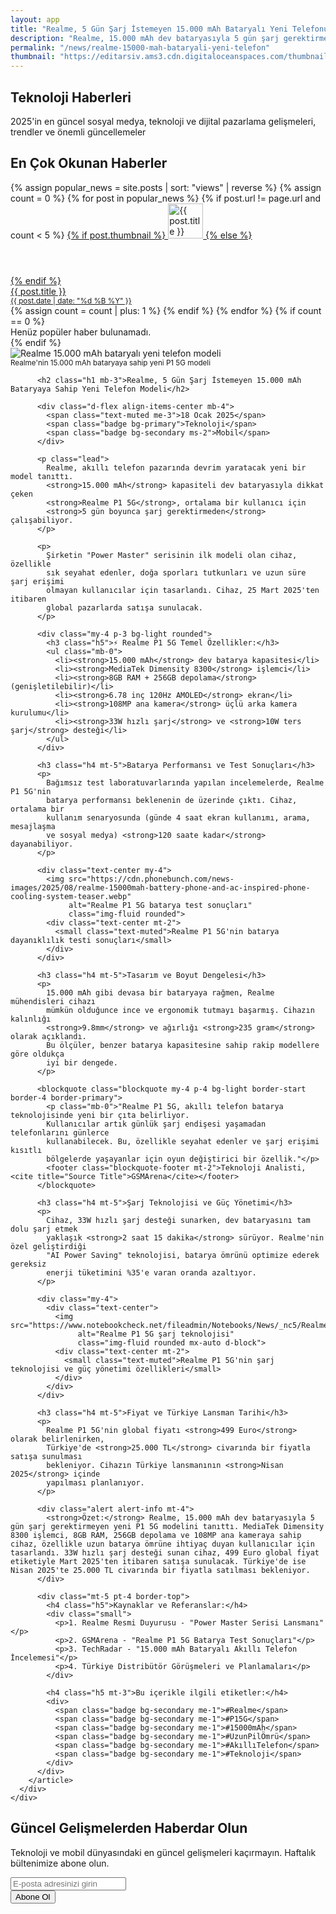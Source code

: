 ```yaml
---
layout: app
title: "Realme, 5 Gün Şarj İstemeyen 15.000 mAh Bataryalı Yeni Telefonunu Tanıttı"
description: "Realme, 15.000 mAh dev bataryasıyla 5 gün şarj gerektirmeyen yeni telefon modelini duyurdu. Realme P1 5G, uzun pil ömrü ve yüksek performans vaat ediyor."
permalink: "/news/realme-15000-mah-bataryali-yeni-telefon"
thumbnail: "https://editarsiv.ams3.cdn.digitaloceanspaces.com/thumbnail/realme-15000-mah-bataryali-yeni-telefon.jpg"
---
```


<!-- Hero Section -->
<section class="hero-section">
  <div class="container">
    <div class="row justify-content-center text-center">
      <div class="col-lg-8">
        <h1 class="display-4 fw-bold mb-4">
          Teknoloji <span class="text-primary">Haberleri</span>
        </h1>
        <p class="lead mb-4">
          2025'in en güncel sosyal medya, teknoloji ve dijital pazarlama gelişmeleri, trendler ve önemli güncellemeler
        </p>
      </div>
    </div>
  </div>
</section>

<!-- Diğer Haberler Listesi -->
<div class="container mt-5">
  <h2 class="h3 mb-4"><i class="bi bi-fire text-danger me-2"></i>En Çok Okunan Haberler</h2>
  <div class="list-group list-group-flush">
    {% assign popular_news = site.posts | sort: "views" | reverse %}
    {% assign count = 0 %}
    {% for post in popular_news %}
      {% if post.url != page.url and count < 5 %}
        <a href="{{ post.url }}" class="list-group-item list-group-item-action d-flex align-items-start py-3">
          {% if post.thumbnail %}
            <img src="{{ post.thumbnail }}" alt="{{ post.title }}" class="rounded me-3" style="width:56px; height:56px; object-fit:cover;">
          {% else %}
            <div class="bg-secondary rounded me-3" style="width:56px; height:56px;"></div>
          {% endif %}
          <div>
            <div class="fw-semibold mb-1">{{ post.title }}</div>
            <small class="text-muted">
              <i class="bi bi-calendar-event me-1"></i>
              {{ post.date | date: "%d %B %Y" }}
            </small>
          </div>
        </a>
        {% assign count = count | plus: 1 %}
      {% endif %}
    {% endfor %}
    {% if count == 0 %}
      <div class="text-muted text-center py-3">Henüz popüler haber bulunamadı.</div>
    {% endif %}
  </div>
</div>

<!-- Makale İçeriği -->
<section class="py-5">
  <div class="container">
    <div class="row g-4">
      <div class="col-lg-12">
        <article class="card shadow-sm border-0 p-4">
          <div class="mb-4">
            <img src="https://www.notebookcheck.net/fileadmin/Notebooks/News/_nc5/Realme_15000mAh.jpg" 
                 alt="Realme 15.000 mAh bataryalı yeni telefon modeli" 
                 class="img-fluid rounded w-100 mb-3">
            <div class="text-center mt-2">
              <small class="text-muted">Realme'nin 15.000 mAh bataryaya sahip yeni P1 5G modeli</small>
            </div>
          </div>
          
          <h2 class="h1 mb-3">Realme, 5 Gün Şarj İstemeyen 15.000 mAh Bataryaya Sahip Yeni Telefon Modeli</h2>
          
          <div class="d-flex align-items-center mb-4">
            <span class="text-muted me-3">18 Ocak 2025</span>
            <span class="badge bg-primary">Teknoloji</span>
            <span class="badge bg-secondary ms-2">Mobil</span>
          </div>
          
          <p class="lead">
            Realme, akıllı telefon pazarında devrim yaratacak yeni bir model tanıttı. 
            <strong>15.000 mAh</strong> kapasiteli dev bataryasıyla dikkat çeken 
            <strong>Realme P1 5G</strong>, ortalama bir kullanıcı için 
            <strong>5 gün boyunca şarj gerektirmeden</strong> çalışabiliyor.
          </p>

          <p>
            Şirketin "Power Master" serisinin ilk modeli olan cihaz, özellikle 
            sık seyahat edenler, doğa sporları tutkunları ve uzun süre şarj erişimi 
            olmayan kullanıcılar için tasarlandı. Cihaz, 25 Mart 2025'ten itibaren 
            global pazarlarda satışa sunulacak.
          </p>

          <div class="my-4 p-3 bg-light rounded">
            <h3 class="h5">⚡ Realme P1 5G Temel Özellikler:</h3>
            <ul class="mb-0">
              <li><strong>15.000 mAh</strong> dev batarya kapasitesi</li>
              <li><strong>MediaTek Dimensity 8300</strong> işlemci</li>
              <li><strong>8GB RAM + 256GB depolama</strong> (genişletilebilir)</li>
              <li><strong>6.78 inç 120Hz AMOLED</strong> ekran</li>
              <li><strong>108MP ana kamera</strong> üçlü arka kamera kurulumu</li>
              <li><strong>33W hızlı şarj</strong> ve <strong>10W ters şarj</strong> desteği</li>
            </ul>
          </div>

          <h3 class="h4 mt-5">Batarya Performansı ve Test Sonuçları</h3>
          <p>
            Bağımsız test laboratuvarlarında yapılan incelemelerde, Realme P1 5G'nin 
            batarya performansı beklenenin de üzerinde çıktı. Cihaz, ortalama bir 
            kullanım senaryosunda (günde 4 saat ekran kullanımı, arama, mesajlaşma 
            ve sosyal medya) <strong>120 saate kadar</strong> dayanabiliyor.
          </p>

          <div class="text-center my-4">
            <img src="https://cdn.phonebunch.com/news-images/2025/08/realme-15000mah-battery-phone-and-ac-inspired-phone-cooling-system-teaser.webp" 
                 alt="Realme P1 5G batarya test sonuçları" 
                 class="img-fluid rounded">
            <div class="text-center mt-2">
              <small class="text-muted">Realme P1 5G'nin batarya dayanıklılık testi sonuçları</small>
            </div>
          </div>

          <h3 class="h4 mt-5">Tasarım ve Boyut Dengelesi</h3>
          <p>
            15.000 mAh gibi devasa bir bataryaya rağmen, Realme mühendisleri cihazı 
            mümkün olduğunce ince ve ergonomik tutmayı başarmış. Cihazın kalınlığı 
            <strong>9.8mm</strong> ve ağırlığı <strong>235 gram</strong> olarak açıklandı. 
            Bu ölçüler, benzer batarya kapasitesine sahip rakip modellere göre oldukça 
            iyi bir dengede.
          </p>

          <blockquote class="blockquote my-4 p-4 bg-light border-start border-4 border-primary">
            <p class="mb-0">"Realme P1 5G, akıllı telefon batarya teknolojisinde yeni bir çıta belirliyor. 
            Kullanıcılar artık günlük şarj endişesi yaşamadan telefonlarını günlerce 
            kullanabilecek. Bu, özellikle seyahat edenler ve şarj erişimi kısıtlı 
            bölgelerde yaşayanlar için oyun değiştirici bir özellik."</p>
            <footer class="blockquote-footer mt-2">Teknoloji Analisti, <cite title="Source Title">GSMArena</cite></footer>
          </blockquote>

          <h3 class="h4 mt-5">Şarj Teknolojisi ve Güç Yönetimi</h3>
          <p>
            Cihaz, 33W hızlı şarj desteği sunarken, dev bataryasını tam dolu şarj etmek 
            yaklaşık <strong>2 saat 15 dakika</strong> sürüyor. Realme'nin özel geliştirdiği 
            "AI Power Saving" teknolojisi, batarya ömrünü optimize ederek gereksiz 
            enerji tüketimini %35'e varan oranda azaltıyor.
          </p>

          <div class="my-4">
            <div class="text-center">
              <img src="https://www.notebookcheck.net/fileadmin/Notebooks/News/_nc5/Realme_15000mAh.jpg" 
                   alt="Realme P1 5G şarj teknolojisi" 
                   class="img-fluid rounded mx-auto d-block">
              <div class="text-center mt-2">
                <small class="text-muted">Realme P1 5G'nin şarj teknolojisi ve güç yönetimi özellikleri</small>
              </div>
            </div>
          </div>

          <h3 class="h4 mt-5">Fiyat ve Türkiye Lansman Tarihi</h3>
          <p>
            Realme P1 5G'nin global fiyatı <strong>499 Euro</strong> olarak belirlenirken, 
            Türkiye'de <strong>25.000 TL</strong> civarında bir fiyatla satışa sunulması 
            bekleniyor. Cihazın Türkiye lansmanının <strong>Nisan 2025</strong> içinde 
            yapılması planlanıyor.
          </p>

          <div class="alert alert-info mt-4">
            <strong>Özet:</strong> Realme, 15.000 mAh dev bataryasıyla 5 gün şarj gerektirmeyen yeni P1 5G modelini tanıttı. MediaTek Dimensity 8300 işlemci, 8GB RAM, 256GB depolama ve 108MP ana kameraya sahip cihaz, özellikle uzun batarya ömrüne ihtiyaç duyan kullanıcılar için tasarlandı. 33W hızlı şarj desteği sunan cihaz, 499 Euro global fiyat etiketiyle Mart 2025'ten itibaren satışa sunulacak. Türkiye'de ise Nisan 2025'te 25.000 TL civarında bir fiyatla satılması bekleniyor.
          </div>

          <div class="mt-5 pt-4 border-top">
            <h4 class="h5">Kaynaklar ve Referanslar:</h4>
            <div class="small">
              <p>1. Realme Resmi Duyurusu - "Power Master Serisi Lansmanı"</p>
              <p>2. GSMArena - "Realme P1 5G Batarya Test Sonuçları"</p>
              <p>3. TechRadar - "15.000 mAh Bataryalı Akıllı Telefon İncelemesi"</p>
              <p>4. Türkiye Distribütör Görüşmeleri ve Planlamaları</p>
            </div>
            
            <h4 class="h5 mt-3">Bu içerikle ilgili etiketler:</h4>
            <div>
              <span class="badge bg-secondary me-1">#Realme</span>
              <span class="badge bg-secondary me-1">#P15G</span>
              <span class="badge bg-secondary me-1">#15000mAh</span>
              <span class="badge bg-secondary me-1">#UzunPilÖmrü</span>
              <span class="badge bg-secondary me-1">#AkıllıTelefon</span>
              <span class="badge bg-secondary me-1">#Teknoloji</span>
            </div>
          </div>
        </article>
      </div>
    </div>
  </div>
</section>

<!-- Newsletter Subscription -->
<section class="py-5 bg-primary text-white">
  <div class="container">
    <div class="row justify-content-center text-center">
      <div class="col-lg-8">
        <h2 class="mb-4">Güncel Gelişmelerden Haberdar Olun</h2>
        <p class="lead mb-4">
          Teknoloji ve mobil dünyasındaki en güncel gelişmeleri kaçırmayın. 
          Haftalık bültenimize abone olun.
        </p>
        <form class="row g-3 justify-content-center">
          <div class="col-md-8">
            <input type="email" class="form-control form-control-lg" placeholder="E-posta adresinizi girin" required>
          </div>
          <div class="col-md-4">
            <button type="submit" class="btn btn-light btn-lg w-100">
              <i class="bi bi-envelope me-2"></i>Abone Ol
            </button>
          </div>
        </form>
      </div>
    </div>
  </div>
</section>